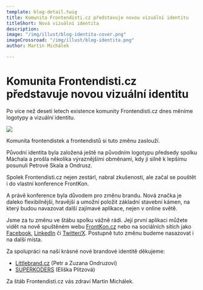 ```yaml
---
template: blog-detail.twig
title: Komunita Frontendisti.cz představuje novou vizuální identitu
titleShort: Nová vizuální identita
description:
image: "/img/illust/blog-identita-cover.png"
imageCrossroad: "/img/illust/blog-identita.png"
author: Martin Michálek

---
```


# Komunita Frontendisti.cz představuje novou vizuální identitu

Po více než deseti letech existence komunity Frontendisti.cz dnes měníme logotypy a vizuální identitu.

[![](/img/illust/blog-identita-cover.png)](/files/media-kit.pdf)

Komunita frontendistek a frontendistů si tuto změnu zaslouží.

Původní identita byla založená ještě na původním logotypu předsedy spolku Máchala a prošla několika výraznějšími obměnami, kdy ji silně k lepšímu posunuli Petrové Skala a Ondrusz.

Spolek Frontendisti.cz nejen zestárl, nabral zkušenosti, ale začal se pouštět i do vlastní konference FrontKon.

A právě konference byla důvodem pro změnu brandu. Nová značka je daleko flexibilnější, hravější a umožní položit základní stavební kámen, na který budou navazovat další zajímavé aplikace, nejen v online světě.

Jsme za tu změnu ve štábu spolku vážně rádi. Její první aplikaci můžete vidět na nově spuštěném webu [FrontKon.cz](https://frontkon.cz/) nebo na sociálních sítích jako [Facebook](https://www.facebook.com/frontendisti/), [LinkedIn](https://www.linkedin.com/company/frontendisti/?) či [Twitter/X](https://x.com/Frontendisti/). Postupně tuto změnu budeme nasazovat i na další místa.

Za spolupráci na naší krásné nové brandové identitě děkujeme:

* [Littlebrand.cz](https://www.littlebrand.cz/) (Petr a Zuzana Ondruzovi)
* [SUPERKODERS](https://superkoders.com/) (Eliška Plitzová)

Za štáb Frontendisti.cz vás zdraví Martin Michálek.
